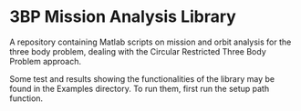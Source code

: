 # 3BP Mission Analysis Library
A repository containing Matlab scripts on mission and orbit analysis for the three body problem, dealing with the Circular Restricted Three Body Problem approach.

Some test and results showing the functionalities of the library may be found in the Examples directory. To run them, first run the setup path function.
